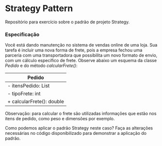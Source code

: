 # Strategy Pattern

Repositório para exercício sobre o padrão de projeto Strategy.

### Especificação
Você está dando manutenção no sistema de vendas online de uma loja. Sua tarefa é incluir uma nova forma de frete, pois a empresa fechou uma parceria com uma transportadora que possibilita um novo formato de envio, com um cálculo específico de frete. Observe abaixo um esquema da classe *Pedido* e do método *calcularFrete()*:

|          Pedido                 |
|---------------------------------|
| - itensPedido: List<ItemPedido> |
| - tipoFrete: int                |
| + calcularFrete(): double       |

Observação: para calcular o frete são utilizadas informações que estão nos itens de pedido, como peso e dimensões por exemplo.

Como podemos aplicar o padrão Strategy neste caso?
Faça as alterações necessárias no código disponibilizado para demonstrar a aplicação do padrão.
